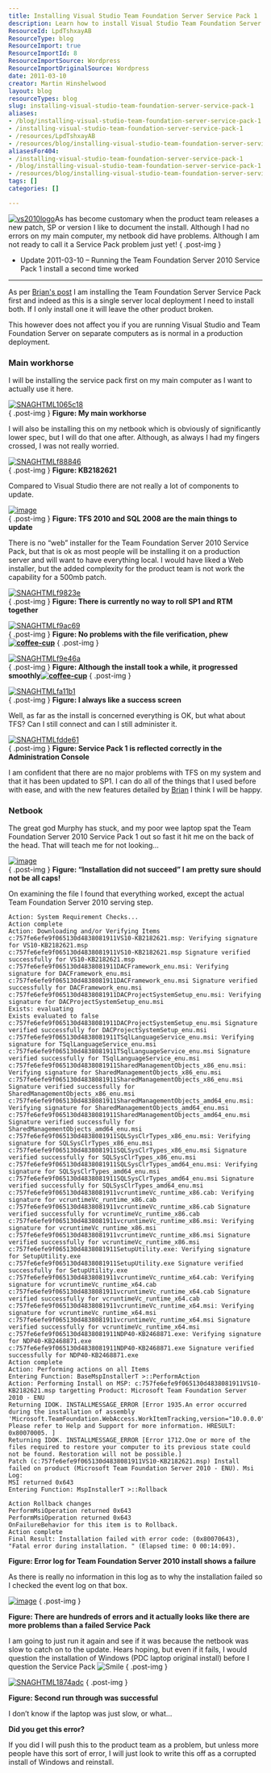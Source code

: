 ```yaml
---
title: Installing Visual Studio Team Foundation Server Service Pack 1
description: Learn how to install Visual Studio Team Foundation Server Service Pack 1 smoothly, troubleshoot common issues, and enhance your development environment.
ResourceId: LpdTshxayAB
ResourceType: blog
ResourceImport: true
ResourceImportId: 8
ResourceImportSource: Wordpress
ResourceImportOriginalSource: Wordpress
date: 2011-03-10
creator: Martin Hinshelwood
layout: blog
resourceTypes: blog
slug: installing-visual-studio-team-foundation-server-service-pack-1
aliases:
- /blog/installing-visual-studio-team-foundation-server-service-pack-1
- /installing-visual-studio-team-foundation-server-service-pack-1
- /resources/LpdTshxayAB
- /resources/blog/installing-visual-studio-team-foundation-server-service-pack-1
aliasesFor404:
- /installing-visual-studio-team-foundation-server-service-pack-1
- /blog/installing-visual-studio-team-foundation-server-service-pack-1
- /resources/blog/installing-visual-studio-team-foundation-server-service-pack-1
tags: []
categories: []

---
```

[![vs2010logo](images/Installing-Visual-Studio-Team-Foundatio_6DBD-vs2010logo_thumb-14-14.png)](http://blog.hinshelwood.com/files/2011/05/GWB-Windows-Live-Writer-Installing-Visual-Studio-Team-Foundatio_6DBD-vs2010logo_2.png)As has become customary when the product team releases a new patch, SP or version I like to document the install. Although I had no errors on my main computer, my netbook did have problems. Although I am not ready to call it a Service Pack problem just yet!
{ .post-img }

- Update 2011-03-10 – Running the Team Foundation Server 2010 Service Pack 1 install a second time worked

---

As per [Brian's post](http://blogs.msdn.com/b/bharry/archive/2011/03/09/installing-all-the-new-stuff.aspx) I am installing the Team Foundation Server Service Pack first and indeed as this is a single server local deployment I need to install both. If I only install one it will leave the other product broken.

This however does not affect you if you are running Visual Studio and Team Foundation Server on separate computers as is normal in a production deployment.

### Main workhorse

I will be installing the service pack first on my main computer as I want to actually use it here.

[![SNAGHTML1065c18](images/Installing-Visual-Studio-Team-Foundatio_6DBD-SNAGHTML1065c18_thumb-6-6.png)](http://blog.hinshelwood.com/files/2011/05/GWB-Windows-Live-Writer-Installing-Visual-Studio-Team-Foundatio_6DBD-SNAGHTML1065c18.png)  
{ .post-img }
**Figure: My main workhorse**

I will also be installing this on my netbook which is obviously of significantly lower spec, but I will do that one after. Although, as always I had my fingers crossed, I was not really worried.

[![SNAGHTMLf88846](images/Installing-Visual-Studio-Team-Foundatio_6DBD-SNAGHTMLf88846_thumb-8-8.png)](http://blog.hinshelwood.com/files/2011/05/GWB-Windows-Live-Writer-Installing-Visual-Studio-Team-Foundatio_6DBD-SNAGHTMLf88846.png)  
{ .post-img }
**Figure: KB2182621**

Compared to Visual Studio there are not really a lot of components to update.

[![image](images/Installing-Visual-Studio-Team-Foundatio_6DBD-image_thumb-5-5.png)](http://blog.hinshelwood.com/files/2011/05/GWB-Windows-Live-Writer-Installing-Visual-Studio-Team-Foundatio_6DBD-image_2.png)  
{ .post-img }
**Figure: TFS 2010 and SQL 2008 are the main things to update**

There is no “web” installer for the Team Foundation Server 2010 Service Pack, but that is ok as most people will be installing it on a production server and will want to have everything local. I would have liked a Web installer, but the added complexity for the product team is not work the capability for a 500mb patch.

[![SNAGHTMLf9823e](images/Installing-Visual-Studio-Team-Foundatio_6DBD-SNAGHTMLf9823e_thumb-9-9.png)](http://blog.hinshelwood.com/files/2011/05/GWB-Windows-Live-Writer-Installing-Visual-Studio-Team-Foundatio_6DBD-SNAGHTMLf9823e.png)  
{ .post-img }
**Figure: There is currently no way to roll SP1 and RTM together**

[![SNAGHTMLf9ac69](images/Installing-Visual-Studio-Team-Foundatio_6DBD-SNAGHTMLf9ac69_thumb-10-10.png)](http://blog.hinshelwood.com/files/2011/05/GWB-Windows-Live-Writer-Installing-Visual-Studio-Team-Foundatio_6DBD-SNAGHTMLf9ac69.png)  
{ .post-img }
**Figure: No problems with the file verification, phew[![coffee-cup](images/Installing-Visual-Studio-Team-Foundatio_6DBD-coffee-cup_thumb_1-1-1.jpg)](http://blog.hinshelwood.com/files/2011/05/GWB-Windows-Live-Writer-Installing-Visual-Studio-Team-Foundatio_6DBD-coffee-cup_5.jpg)**
{ .post-img }

[![SNAGHTMLf9e46a](images/Installing-Visual-Studio-Team-Foundatio_6DBD-SNAGHTMLf9e46a_thumb-11-11.png)](http://blog.hinshelwood.com/files/2011/05/GWB-Windows-Live-Writer-Installing-Visual-Studio-Team-Foundatio_6DBD-SNAGHTMLf9e46a.png)  
{ .post-img }
**Figure: Although the install took a while, it progressed smoothly[![coffee-cup](images/Installing-Visual-Studio-Team-Foundatio_6DBD-coffee-cup_thumb-2-2.jpg)](http://blog.hinshelwood.com/files/2011/05/GWB-Windows-Live-Writer-Installing-Visual-Studio-Team-Foundatio_6DBD-coffee-cup_2.jpg)**
{ .post-img }

[![SNAGHTMLfa11b1](images/Installing-Visual-Studio-Team-Foundatio_6DBD-SNAGHTMLfa11b1_thumb-12-12.png)](http://blog.hinshelwood.com/files/2011/05/GWB-Windows-Live-Writer-Installing-Visual-Studio-Team-Foundatio_6DBD-SNAGHTMLfa11b1.png)  
{ .post-img }
**Figure: I always like a success screen**

Well, as far as the install is concerned everything is OK, but what about TFS? Can I still connect and can I still administer it.

[![SNAGHTMLfdde61](images/Installing-Visual-Studio-Team-Foundatio_6DBD-SNAGHTMLfdde61_thumb-13-13.png)](http://blog.hinshelwood.com/files/2011/05/GWB-Windows-Live-Writer-Installing-Visual-Studio-Team-Foundatio_6DBD-SNAGHTMLfdde61.png)  
{ .post-img }
**Figure: Service Pack 1 is reflected correctly in the Administration Console**

I am confident that there are no major problems with TFS on my system and that it has been updated to SP1. I can do all of the things that I used before with ease, and with the new features detailed by [Brian](http://blogs.msdn.com/b/bharry/archive/2011/03/09/installing-all-the-new-stuff.aspx) I think I will be happy.

### Netbook

The great god Murphy has stuck, and my poor wee laptop spat the Team Foundation Server 2010 Service Pack 1 out so fast it hit me on the back of the head. That will teach me for not looking…

[![image](images/Installing-Visual-Studio-Team-Foundatio_6DBD-image_thumb_1-3-3.png)](http://blog.hinshelwood.com/files/2011/05/GWB-Windows-Live-Writer-Installing-Visual-Studio-Team-Foundatio_6DBD-image_4.png)  
{ .post-img }
**Figure: “Installation did not succeed” I am pretty sure should not be all caps!**

On examining the file I found that everything worked, except the actual Team Foundation Server 2010 serving step.

```
Action: System Requirement Checks...
Action complete
Action: Downloading and/or Verifying Items
c:757fe6efe9f065130d4838081911VS10-KB2182621.msp: Verifying signature for VS10-KB2182621.msp
c:757fe6efe9f065130d4838081911VS10-KB2182621.msp Signature verified successfully for VS10-KB2182621.msp
c:757fe6efe9f065130d4838081911DACFramework_enu.msi: Verifying signature for DACFramework_enu.msi
c:757fe6efe9f065130d4838081911DACFramework_enu.msi Signature verified successfully for DACFramework_enu.msi
c:757fe6efe9f065130d4838081911DACProjectSystemSetup_enu.msi: Verifying signature for DACProjectSystemSetup_enu.msi
Exists: evaluating
Exists evaluated to false
c:757fe6efe9f065130d4838081911DACProjectSystemSetup_enu.msi Signature verified successfully for DACProjectSystemSetup_enu.msi
c:757fe6efe9f065130d4838081911TSqlLanguageService_enu.msi: Verifying signature for TSqlLanguageService_enu.msi
c:757fe6efe9f065130d4838081911TSqlLanguageService_enu.msi Signature verified successfully for TSqlLanguageService_enu.msi
c:757fe6efe9f065130d4838081911SharedManagementObjects_x86_enu.msi: Verifying signature for SharedManagementObjects_x86_enu.msi
c:757fe6efe9f065130d4838081911SharedManagementObjects_x86_enu.msi Signature verified successfully for SharedManagementObjects_x86_enu.msi
c:757fe6efe9f065130d4838081911SharedManagementObjects_amd64_enu.msi: Verifying signature for SharedManagementObjects_amd64_enu.msi
c:757fe6efe9f065130d4838081911SharedManagementObjects_amd64_enu.msi Signature verified successfully for SharedManagementObjects_amd64_enu.msi
c:757fe6efe9f065130d4838081911SQLSysClrTypes_x86_enu.msi: Verifying signature for SQLSysClrTypes_x86_enu.msi
c:757fe6efe9f065130d4838081911SQLSysClrTypes_x86_enu.msi Signature verified successfully for SQLSysClrTypes_x86_enu.msi
c:757fe6efe9f065130d4838081911SQLSysClrTypes_amd64_enu.msi: Verifying signature for SQLSysClrTypes_amd64_enu.msi
c:757fe6efe9f065130d4838081911SQLSysClrTypes_amd64_enu.msi Signature verified successfully for SQLSysClrTypes_amd64_enu.msi
c:757fe6efe9f065130d4838081911vcruntimeVc_runtime_x86.cab: Verifying signature for vcruntimeVc_runtime_x86.cab
c:757fe6efe9f065130d4838081911vcruntimeVc_runtime_x86.cab Signature verified successfully for vcruntimeVc_runtime_x86.cab
c:757fe6efe9f065130d4838081911vcruntimeVc_runtime_x86.msi: Verifying signature for vcruntimeVc_runtime_x86.msi
c:757fe6efe9f065130d4838081911vcruntimeVc_runtime_x86.msi Signature verified successfully for vcruntimeVc_runtime_x86.msi
c:757fe6efe9f065130d4838081911SetupUtility.exe: Verifying signature for SetupUtility.exe
c:757fe6efe9f065130d4838081911SetupUtility.exe Signature verified successfully for SetupUtility.exe
c:757fe6efe9f065130d4838081911vcruntimeVc_runtime_x64.cab: Verifying signature for vcruntimeVc_runtime_x64.cab
c:757fe6efe9f065130d4838081911vcruntimeVc_runtime_x64.cab Signature verified successfully for vcruntimeVc_runtime_x64.cab
c:757fe6efe9f065130d4838081911vcruntimeVc_runtime_x64.msi: Verifying signature for vcruntimeVc_runtime_x64.msi
c:757fe6efe9f065130d4838081911vcruntimeVc_runtime_x64.msi Signature verified successfully for vcruntimeVc_runtime_x64.msi
c:757fe6efe9f065130d4838081911NDP40-KB2468871.exe: Verifying signature for NDP40-KB2468871.exe
c:757fe6efe9f065130d4838081911NDP40-KB2468871.exe Signature verified successfully for NDP40-KB2468871.exe
Action complete
Action: Performing actions on all Items
Entering Function: BaseMspInstallerT >::PerformAction
Action: Performing Install on MSP: c:757fe6efe9f065130d4838081911VS10-KB2182621.msp targetting Product: Microsoft Team Foundation Server 2010 - ENU
Returning IDOK. INSTALLMESSAGE_ERROR [Error 1935.An error occurred during the installation of assembly 'Microsoft.TeamFoundation.WebAccess.WorkItemTracking,version="10.0.0.0",publicKeyToken="b03f5f7f11d50a3a",processorArchitecture="MSIL",fileVersion="10.0.40219.1",culture="neutral"'. Please refer to Help and Support for more information. HRESULT: 0x80070005. ]
Returning IDOK. INSTALLMESSAGE_ERROR [Error 1712.One or more of the files required to restore your computer to its previous state could not be found. Restoration will not be possible.]
Patch (c:757fe6efe9f065130d4838081911VS10-KB2182621.msp) Install failed on product (Microsoft Team Foundation Server 2010 - ENU). Msi Log:
MSI returned 0x643
Entering Function: MspInstallerT >::Rollback

Action Rollback changes
PerformMsiOperation returned 0x643
PerformMsiOperation returned 0x643
OnFailureBehavior for this item is to Rollback.
Action complete
Final Result: Installation failed with error code: (0x80070643), "Fatal error during installation. " (Elapsed time: 0 00:14:09).
```

**Figure: Error log for Team Foundation Server 2010 install shows a failure**

As there is really no information in this log as to why the installation failed so I checked the event log on that box.

[![image](images/Installing-Visual-Studio-Team-Foundatio_6DBD-image_thumb_3-4-4.png)](http://blog.hinshelwood.com/files/2011/05/GWB-Windows-Live-Writer-Installing-Visual-Studio-Team-Foundatio_6DBD-image_9.png)
{ .post-img }

**Figure: There are hundreds of errors and it actually looks like there are more problems than a failed Service Pack**

I am going to just run it again and see if it was because the netbook was slow to catch on to the update. Hears hoping, but even if it fails, I would question the installation of Windows (PDC laptop original install) before I question the Service Pack ![Smile](images/Installing-Visual-Studio-Team-Foundatio_6DBD-wlEmoticon-smile_2-15-15.png)
{ .post-img }

[![SNAGHTML1874adc](images/Installing-Visual-Studio-Team-Foundatio_6DBD-SNAGHTML1874adc_thumb-7-7.png)](http://blog.hinshelwood.com/files/2011/05/GWB-Windows-Live-Writer-Installing-Visual-Studio-Team-Foundatio_6DBD-SNAGHTML1874adc.png)
{ .post-img }

**Figure: Second run through was successful**

I don’t know if the laptop was just slow, or what…

**Did you get this error?**

If you did I will push this to the product team as a problem, but unless more people have this sort of error, I will just look to write this off as a corrupted install of Windows and reinstall.

